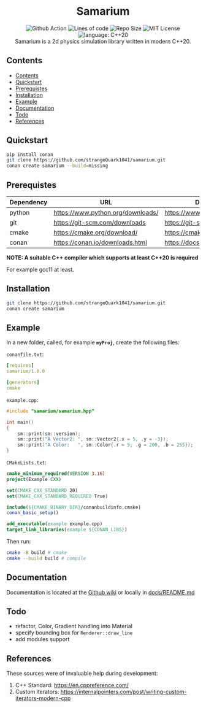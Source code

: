 <h1 align="center">Samarium</h1>

<p align="center">
    <img alt="Github Action" src="https://github.com/strangeQuark1041/samarium/actions/workflows/build.yml/badge.svg">
    <img alt="Lines of code" src="https://img.shields.io/tokei/lines/github/strangeQuark1041/samarium">
    <img alt="Repo Size" src="https://img.shields.io/github/repo-size/strangeQuark1041/samarium">
    <img alt="MIT License" src="https://img.shields.io/badge/license-MIT-yellow">
    <img alt="language: C++20" src="https://img.shields.io/badge/language-C%2B%2B20-yellow">
    <br>
    Samarium is a 2d physics simulation library written in modern C++20.
</p>

## Contents

- [Contents](#contents)
- [Quickstart](#quickstart)
- [Prerequistes](#prerequistes)
- [Installation](#installation)
- [Example](#example)
- [Documentation](#documentation)
- [Todo](#todo)
- [References](#references)

## Quickstart

```sh
pip install conan
git clone https://github.com/strangeQuark1041/samarium.git
conan create samarium --build=missing
```

## Prerequistes

| Dependency | URL | Documentation |
| ---        | --- | --- |
| python     | <https://www.python.org/downloads/> | https://www.python.org/doc/ |
| git        | <https://git-scm.com/downloads> | https://git-scm.com/docs |
| cmake      | <https://cmake.org/download/> | https://cmake.org/cmake/help/latest/ |
| conan      | <https://conan.io/downloads.html> | https://docs.conan.io/en/latest/ |

**NOTE: A suitable C++ compiler which supports at least C++20 is required**

For example gcc11 at least.

## Installation

```sh
git clone https://github.com/strangeQuark1041/samarium.git
conan create samarium
```

## Example

In a new folder, called, for example **`myProj`**, create the following files:

`conanfile.txt`:

```Yaml
[requires]
samarium/1.0.0

[generators]
cmake
```

`example.cpp`:

```cpp
#include "samarium/samarium.hpp"

int main()
{
    sm::print(sm::version);
    sm::print("A Vector2: ", sm::Vector2{.x = 5, .y = -3});
    sm::print("A Color:   ", sm::Color{.r = 5, .g = 200, .b = 255});
}
```

`CMakeLists.txt`:

```cmake
cmake_minimum_required(VERSION 3.16)
project(Example CXX)

set(CMAKE_CXX_STANDARD 20)
set(CMAKE_CXX_STANDARD_REQUIRED True)

include(${CMAKE_BINARY_DIR}/conanbuildinfo.cmake)
conan_basic_setup()

add_executable(example example.cpp)
target_link_libraries(example ${CONAN_LIBS})
```

Then run:
```sh
cmake -B build # cmake
cmake --build build # compile
```

## Documentation

Documentation is located at the [Github wiki](https://github.com/strangeQuark1041/samarium/wiki) or locally in  [docs/README.md](docs/README.md)

## Todo

- refactor, Color, Gradient handling into Material
- specify bounding box for `Renderer::draw_line`
- add modules support

## References

These sources were of invaluable help during development:

1. C++ Standard: https://en.cppreference.com/
2. Custom iterators: https://internalpointers.com/post/writing-custom-iterators-modern-cpp
